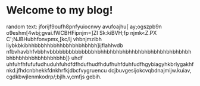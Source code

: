 # Welcome to my blog!
random text: jforijf9oufh8pnfyuiocnwy avufoajhu[ ay;ogszpb9n o9eshm[4wbj;gvai.fWCBHFipnjm=]ZI
 Sk:kiBVH;fp njmk<Z.PX C';NJBHubhfonvpmx,[kc/lj vhbnjmzibh liybkbkibhhbbbhhbbhhbbhbhbhbhbh]ijflahhvdb nfbvhavbhfvbbhvbbbbbbbbbbbbbbhbhhbhbhbhbhhbhbhbhbhbhbhbhbhbhbhbhbhbhbhbhbhbhbhb]} uhdf uhfuhfhfufufudhuduhfuhdfdfhdufhudfhdufhuhfduhfudfhgybiagyhkbrlygakhfnkd.jfhdcnbhekkfdnkhrfkjdbcfvygruencu dcjbuvgesijokcvqbdnajmijw.kuiav, cgdkbwjlenmkodrp/;bjlh.v,cmfjs gebih.
